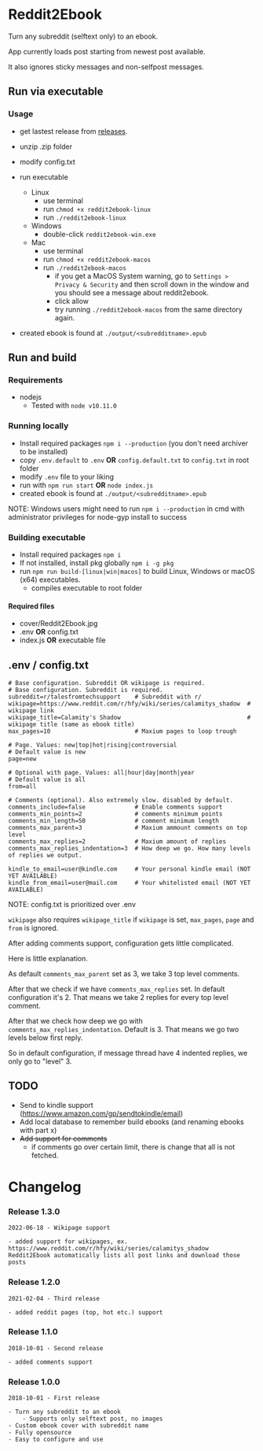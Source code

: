 # Reddit2Ebook

Turn any subreddit (selftext only) to an ebook.

App currently loads post starting from newest post available.

It also ignores sticky messages and non-selfpost messages.

## Run via executable

### Usage

- get lastest release from [releases](https://github.com/Racle/Reddit2Ebook/releases).
- unzip .zip folder
- modify config.txt
- run executable
  - Linux
    - use terminal
    - run `chmod +x reddit2ebook-linux`
    - run `./reddit2ebook-linux`
  - Windows
    - double-click `reddit2ebook-win.exe`
  - Mac
    - use terminal
    - run `chmod +x reddit2ebook-macos`
    - run `./reddit2ebook-macos`
      - if you get a MacOS System warning, go to `Settings > Privacy & Security` and then scroll down in the window and you should see a message about reddit2ebook. 
       - click allow 
       - try running `./reddit2ebook-macos` from the same directory again.

- created ebook is found at `./output/<subredditname>.epub`

## Run and build

### Requirements

- nodejs
  - Tested with `node v10.11.0`

### Running locally

- Install required packages `npm i --production` (you don't need archiver to be installed)
- copy `.env.default` to `.env` **OR** `config.default.txt` to `config.txt` in root folder
- modify `.env` file to your liking
- run with `npm run start` **OR** `node index.js`
- created ebook is found at `./output/<subredditname>.epub`

NOTE: Windows users might need to run `npm i --production` in cmd with administrator privileges for node-gyp install to success

### Building executable

- Install required packages `npm i`
- If not installed, install pkg globally `npm i -g pkg`
- run `npm run build-[linux|win|macos]` to build Linux, Windows or macOS (x64) executables.
  - compiles executable to root folder

#### Required files

- cover/Reddit2Ebook.jpg
- .env **OR** config.txt
- index.js **OR** executable file

## .env / config.txt

```
# Base configuration. Subreddit OR wikipage is required.
# Base configuration. Subreddit is required.
subreddit=r/talesfromtechsupport    # Subreddit with r/
wikipage=https://www.reddit.com/r/hfy/wiki/series/calamitys_shadow  # wikipage link
wikipage_title=Calamity's Shadow                                    # wikipage title (same as ebook title)
max_pages=10                        # Maxium pages to loop trough

# Page. Values: new|top|hot|rising|controversial
# Default value is new
page=new

# Optional with page. Values: all|hour|day|month|year
# Default value is all
from=all

# Comments (optional). Also extremely slow. disabled by default.
comments_include=false              # Enable comments support
comments_min_points=2               # comments minimum points
comments_min_length=50              # comment minimum length
comments_max_parent=3               # Maxium ammount comments on top level
comments_max_replies=2              # Maxium amount of replies
comments_max_replies_indentation=3  # How deep we go. How many levels of replies we output.

kindle_to_email=user@kindle.com     # Your personal kindle email (NOT YET AVAILABLE)
kindle_from_email=user@mail.com     # Your whitelisted email (NOT YET AVAILABLE)
```

NOTE: config.txt is prioritized over .env

`wikipage` also requires `wikipage_title`
if `wikipage` is set, `max_pages`, `page` and `from` is ignored.

After adding comments support, configuration gets little complicated.

Here is little explanation.

As default `comments_max_parent` set as 3, we take 3 top level comments.

After that we check if we have `comments_max_replies` set. In default configuration it's 2.
That means we take 2 replies for every top level comment.

After that we check how deep we go with `comments_max_replies_indentation`. Default is 3.
That means we go two levels below first reply.

So in default configuration, if message thread have 4 indented replies, we only go to "level" 3.

## TODO

- Send to kindle support (https://www.amazon.com/gp/sendtokindle/email)
- Add local database to remember build ebooks (and renaming ebooks with part x)
- ~~Add support for comments~~
  - if comments go over certain limit, there is change that all is not fetched.

# Changelog

### Release 1.3.0

```
2022-06-18 - Wikipage support

- added support for wikipages, ex. https://www.reddit.com/r/hfy/wiki/series/calamitys_shadow
Reddit2Ebook automatically lists all post links and download those posts
```

### Release 1.2.0

```
2021-02-04 - Third release

- added reddit pages (top, hot etc.) support
```

### Release 1.1.0

```
2018-10-01 - Second release

- added comments support
```

### Release 1.0.0

```
2018-10-01 - First release

- Turn any subreddit to an ebook
    - Supports only selftext post, no images
- Custom ebook cover with subreddit name
- Fully opensource
- Easy to configure and use
```
